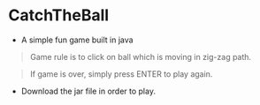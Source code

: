 # CatchTheBall

* A simple fun game built in java
> Game rule is to click on ball which is moving in zig-zag path.

> If game is over, simply press ENTER to play again.

* Download the jar file in order to play.
